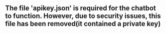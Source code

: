 ## The file 'apikey.json' is required for the chatbot to function. However, due to security issues, this file has been removed(it contained a private key)
